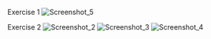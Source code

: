 Exercise 1
![Screenshot_5](https://github.com/DancheBacheva/React_JS/assets/128419533/8de42b02-947a-4351-b421-95076f8cb47e)

Exercise 2
![Screenshot_2](https://github.com/DancheBacheva/React_JS/assets/128419533/cd3dbaed-7757-4d8a-89fc-c8c58e43179c)
![Screenshot_3](https://github.com/DancheBacheva/React_JS/assets/128419533/c6682cd5-5f17-4487-b97c-a5d91cb7a810)
![Screenshot_4](https://github.com/DancheBacheva/React_JS/assets/128419533/f5548c80-dd5d-405e-8a1a-f55a7ebcfe3a)
